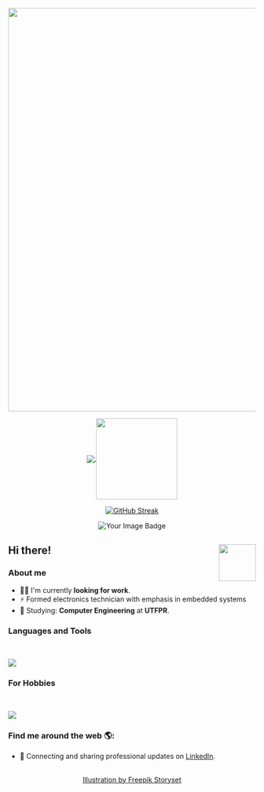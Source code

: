 <p align="center">
  <span>
    <img align="center" width="820" src="https://media.giphy.com/media/FcqKy4Kj7XOK0hCW4g/giphy.gif" />
  </a>
  <span> 
    <!-- <img align="center" width="280" src="signature.png" /> -->
  </a>
</p>


<p align="center">
  <a href="https://github.com/anuraghazra/github-readme-stats">
    <img
      align="center"
      src="https://github-readme-stats-ten-gilt.vercel.app/api/top-langs/?username=Reinaldo-Kn&layout=compact&theme=highcontrast&text_color=ffffff&hide_border=true&title_color=008f11"
    />
  </a>
  <a href="https://github.com/anuraghazra/github-readme-stats">
    <img
      align="center"
      height="165"
      src="https://github-readme-stats-ten-gilt.vercel.app/api?username=Reinaldo-Kn&count_private=true&show_icons=true&custom_title=Github%20Status&hide=issues&theme=highcontrast&text_color=ffffff&hide_border=true&icon_color=008f11&title_color=008f11"
    />
  </a>

</p>


  

<div align="center">
  
[![GitHub Streak](https://streak-stats.demolab.com?user=Reinaldo-Kn&theme=github-dark&hide_border=true&date_format=j%2Fn%5B%2FY%5D&background=000000&fire=1CFF5A)](https://git.io/streak-stats)



</div>
<div align="center">
<img src="https://tryhackme-badges.s3.amazonaws.com/reinaldon.png?utm_source=xaasa223w" alt="Your Image Badge" />
</div>
<div align="center">
  

</div>

## Hi there! <img src="https://media.giphy.com/media/1DogfMHafx1vlCqdSP/giphy.gif" width="75px" align="right"></h2>

### About me

- 👨‍💻 I'm currently **looking for work**.
- :zap: Formed electronics technician with emphasis in embedded systems
- 🌱 Studying: **Computer Engineering** at **UTFPR**.

### Languages and Tools

<br/>

<p align="left">
  <a href="https://skillicons.dev">
    <img src="https://skillicons.dev/icons?i=c,cpp,python,rust,js,linux,github" />
  </a>
</p>

### For Hobbies

<br/>

<p align="left">
  <a href="https://skillicons.dev">
    <img src="https://skillicons.dev/icons?i=ai,ps,raspberrypi,arduino" />
  </a>
</p>

### Find me around the web 🌎:

- 💼 Connecting and sharing professional updates on <a href="https://www.linkedin.com/in/reinaldo-kn/">LinkedIn</a>.
<p align="center">
  <br/>
  <a href="https://storyset.com/web">Illustration by Freepik Storyset</a>
</p>

